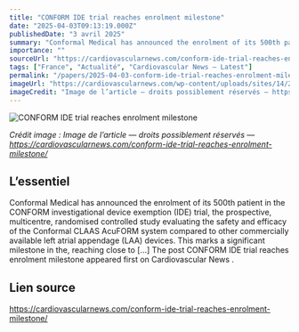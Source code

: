 ```yaml
---
title: "CONFORM IDE trial reaches enrolment milestone"
date: "2025-04-03T09:13:19.000Z"
publishedDate: "3 avril 2025"
summary: "Conformal Medical has announced the enrolment of its 500th patient in the CONFORM investigational device exemption (IDE) trial, the prospective, multicentre, randomised controlled study evaluating the safety and efficacy of the Conformal CLAAS AcuFORM system compared to other commercially available left atrial appendage (LAA) devices. This marks a significant milestone in the, reaching close to [&#8230;] The post CONFORM IDE trial reaches enrolment milestone appeared first on Cardiovascular News ."
importance: ""
sourceUrl: "https://cardiovascularnews.com/conform-ide-trial-reaches-enrolment-milestone/"
tags: ["France", "Actualité", "Cardiovascular News — Latest"]
permalink: "/papers/2025-04-03-conform-ide-trial-reaches-enrolment-milestone"
imageUrl: "https://cardiovascularnews.com/wp-content/uploads/sites/14/2023/11/Conformal_Medical_CLAAS_Implant.jpg"
imageCredit: "Image de l’article — droits possiblement réservés — https://cardiovascularnews.com/conform-ide-trial-reaches-enrolment-milestone/"
---
```


![CONFORM IDE trial reaches enrolment milestone](https://cardiovascularnews.com/wp-content/uploads/sites/14/2023/11/Conformal_Medical_CLAAS_Implant.jpg)

*Crédit image : Image de l’article — droits possiblement réservés — https://cardiovascularnews.com/conform-ide-trial-reaches-enrolment-milestone/*

## L’essentiel

Conformal Medical has announced the enrolment of its 500th patient in the CONFORM investigational device exemption (IDE) trial, the prospective, multicentre, randomised controlled study evaluating the safety and efficacy of the Conformal CLAAS AcuFORM system compared to other commercially available left atrial appendage (LAA) devices. This marks a significant milestone in the, reaching close to [&#8230;] The post CONFORM IDE trial reaches enrolment milestone appeared first on Cardiovascular News .

## Lien source

https://cardiovascularnews.com/conform-ide-trial-reaches-enrolment-milestone/
